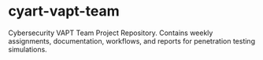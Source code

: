 # cyart-vapt-team
Cybersecurity VAPT Team Project Repository. Contains weekly assignments, documentation, workflows, and reports for penetration testing simulations.
